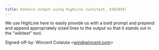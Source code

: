 ```yaml
---
title: Enhance output using HighLine (wikitext, 4262958)
---
```


We use HighLine here to easily provide us with a bold prompt and prepend and append appropriately sized lines to the output so that it stands out in the "wikitext" tool.

Signed-off-by: Wincent Colaiuta &lt;win@wincent.com&gt;
